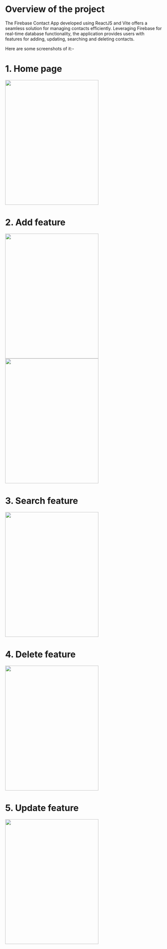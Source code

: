 # Overview of the project

The Firebase Contact App developed using ReactJS and Vite offers a seamless solution for managing contacts efficiently. Leveraging Firebase for real-time database functionality, the application provides users with features for adding, updating, searching and deleting contacts.

Here are some screenshots of it:-

# 1. Home page
<img src="https://github.com/VinaySoni04/Firebase-Contact-App/assets/98009479/a0e5b2a3-df2d-47e7-8764-52eec89d87c5" width="300" height="400">

# 2. Add feature
<img src="https://github.com/VinaySoni04/Firebase-Contact-App/assets/98009479/6bb18148-d38f-43e7-a079-6a248afb5a94" width="300" height="400">
<img src="https://github.com/VinaySoni04/Firebase-Contact-App/assets/98009479/a8beced6-d4f6-4ee7-bbe7-ed5f44beda9a" width="300" height="400">


# 3. Search feature
<img src="https://github.com/VinaySoni04/Firebase-Contact-App/assets/98009479/fe4233ac-f6cc-41ea-b6b2-6b70d44b6b66" width="300" height="400">

# 4. Delete feature
<img src="https://github.com/VinaySoni04/Firebase-Contact-App/assets/98009479/09e406ec-3f9e-4791-a1c3-af784757190d" width="300" height="400">

# 5. Update feature
<img src="https://github.com/VinaySoni04/Firebase-Contact-App/assets/98009479/3323c54c-70d2-44d0-bfb3-0173f5b7f791" width="300" height="400">
